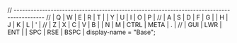 // -----------------------------------------------------------------------------------------
// |  Q  |  W  |  E  |  R  |  T  |     |  Y  |  U   |  I   |  O   | P |
// |  A  |  S  |  D  |  F  |  G  |     |  H  |  J   |  K   |  L   | ' | 
// |  Z  |  X  |  C  |  V  |  B  |     |  N  |  M   | CTRL | META | . |
//             | GUI | LWR | ENT |     | SPC | RSE  | BSPC |
                        display-name = "Base";

